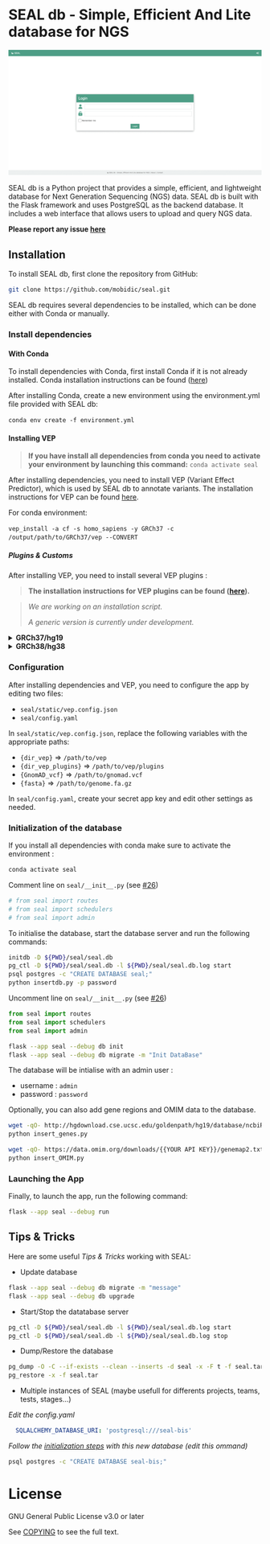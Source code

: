 
# SEAL db - Simple, Efficient And Lite database for NGS

![seal.gif](docs/img/seal.gif)

SEAL db is a Python project that provides a simple, efficient, and lightweight
database for Next Generation Sequencing (NGS) data. SEAL db is built with the
Flask framework and uses PostgreSQL as the backend database. It includes a web
interface that allows users to upload and query NGS data.

__Please report any issue [here](https://github.com/mobidic/SEAL/issues/new)__

## Installation

To install SEAL db, first clone the repository from GitHub:

```bash
git clone https://github.com/mobidic/seal.git
```

SEAL db requires several dependencies to be installed, which can be done either
with Conda or manually.

### Install dependencies

#### With Conda

To install dependencies with Conda, first install Conda if it is not already installed. Conda installation instructions can be found ([here](https://docs.conda.io/projects/conda/en/latest/user-guide/install/index.html))

After installing Conda, create a new environment using the environment.yml file
provided with SEAL db:

`conda env create -f environment.yml`

#### Installing VEP

> __If you have install all dependencies from conda you need to activate your
environment by launching this command:__ `conda activate seal`

After installing dependencies, you need to install VEP (Variant Effect
Predictor), which is used by SEAL db to annotate variants. The installation
instructions for VEP can be found
[here](https://www.ensembl.org/info/docs/tools/vep/script/vep_download.html#installer).

For conda environment:

`vep_install -a cf -s homo_sapiens -y GRCh37 -c /output/path/to/GRCh37/vep --CONVERT`

##### Plugins & Customs

After installing VEP, you need to install several VEP plugins :
> __The installation instructions for VEP plugins can be found ([here](https://www.ensembl.org/info/docs/tools/vep/script/vep_plugins.html)).__

> *We are working on an installation script.*
>
> *A generic version is currently under development.*


<details>
  <summary><b>GRCh37/hg19</b></summary>

<ul>
<li>
<details>
  <summary><b>dbNSFP (plugins)</b></summary>

```bash
version=4.8c
wget https://dbnsfp.s3.amazonaws.com/dbNSFP${version}.zip /PATH/dbNSFP${version}.zip
unzip dbNSFP${version}.zip
zcat dbNSFP${version}_variant.chr1.gz | head -n1 > h
zgrep -h -v ^#chr dbNSFP${version}_variant.chr* | awk '$8 != "." ' | sort -k8,8 -k9,9n - | cat h - | bgzip -c > dbNSFP${version}_grch37.gz
tabix -s 8 -b 9 -e 9 dbNSFP${version}_grch37.gz
```
</details>
</li>

<li>
<details>
  <summary><b>dbscSNV (plugins)</b></summary>

```bash
wget https://usf.box.com/shared/static/ffwlywsat3q5ijypvunno3rg6steqfs8 /PATH/dbscSNV1.1.zip
unzip dbscSNV1.1.zip
head -n1 dbscSNV1.1.chr1 > h
cat dbscSNV1.1.chr* | grep -v ^chr | cat h - | bgzip -c > dbscSNV1.1_GRCh37.txt.gz
tabix -s 1 -b 2 -e 2 -c c dbscSNV1.1_GRCh37.txt.gz
```
</details>
</li>

<li>
<details>
  <summary><b>MaxEntScan (plugins)</b></summary>

```bash
wget "http://hollywood.mit.edu/burgelab/maxent/download/fordownload.tar.gz" -O /PATH/maxent
tar -zxvf /PATH/maxent/fordownload.tar.gz
```
</details>
</li>

<li>
<details>
  <summary><b>SpliceAI (plugins)</b></summary>

Edit output path if needed (for example to write it into a conda env).
__You need to have a basespace account.__

```bash
wget "https://launch.basespace.illumina.com/CLI/latest/amd64-linux/bs" -O $HOME/bin/bs
chmod u+x $HOME/bin/bs
bs authenticate
bs download dataset -i ds.20a701bc58ab45b59de2576db79ac8d0 --exclude "*" --include "spliceai_scores.masked.snv.hg19.vcf.gz" --include "spliceai_scores.masked.indel.hg19.vcf.gz" --include "spliceai_scores.masked.snv.hg19.vcf.gz.tbi" --include "spliceai_scores.masked.indel.hg19.vcf.gz.tbi" -o /PATH/SpliceAI/
```
</details>
</li>

<li>
<details>
  <summary><b>GnomAD (custom)</b></summary>
  Please edit "PATH" to the destination path you will use.

```bash
dn="/PATH/gnomad/v2.1/GRCh37/";
wget https://ftp.ensembl.org/pub/data_files/homo_sapiens/GRCh37/variation_genotype/gnomad.genomes.r2.0.1.sites.noVEP.vcf.gz
wget https://ftp.ensembl.org/pub/data_files/homo_sapiens/GRCh37/variation_genotype/gnomad.exomes.r2.0.1.sites.noVEP.vcf.gz.tbi
```
</details>
</li>

<li>
<details>
  <summary><b>Clinvar (custom)</b></summary>

```bash
wget https://ftp.ncbi.nlm.nih.gov/pub/clinvar/vcf_GRCh37/clinvar.vcf.gz /PATH/clinvarGRCh37/
tabix /PATH/clinvarGRCh37/clinvar.vcf.gz
```
</details>
</li>
</details>

<details>
  <summary><b>GRCh38/hg38</b></summary>

<ul>
<li>
<details>
  <summary><b>dbNSFP (plugins)</b></summary>

```bash
version=4.8c
wget https://dbnsfp.s3.amazonaws.com/dbNSFP${version}.zip /PATH/dbNSFP${version}.zip
unzip dbNSFP${version}.zip
zcat dbNSFP${version}_variant.chr1.gz | head -n1 > h
zgrep -h -v ^#chr dbNSFP${version}_variant.chr* | sort -k1,1 -k2,2n - | cat h - | bgzip -c > dbNSFP${version}_grch38.gz
tabix -s 1 -b 2 -e 2 dbNSFP${version}_grch38.gz
```
</details>
</li>

<li>
<details>
  <summary><b>dbscSNV (plugins)</b></summary>

```bash
wget https://usf.box.com/shared/static/ffwlywsat3q5ijypvunno3rg6steqfs8 /PATH/dbscSNV1.1.zip
unzip dbscSNV1.1.zip
head -n1 dbscSNV1.1.chr1 > h
cat dbscSNV1.1.chr* | grep -v ^chr | sort -k5,5 -k6,6n | cat h - | awk '$5 != "."' | bgzip -c > dbscSNV1.1_GRCh38.txt.gz
tabix -s 5 -b 6 -e 6 -c c dbscSNV1.1_GRCh38.txt.gz
```
</details>
</li>

<li>
<details>
  <summary><b>MaxEntScan (plugins)</b></summary>

```bash
wget "http://hollywood.mit.edu/burgelab/maxent/download/fordownload.tar.gz" -O /PATH/maxent
tar -zxvf /PATH/maxent/fordownload.tar.gz
```
</details>
</li>

<li>
<details>
  <summary><b>SpliceAI (plugins)</b></summary>

Edit output path if needed (for example to write it into a conda env).
__You need to have a basespace account.__

```bash
wget "https://launch.basespace.illumina.com/CLI/latest/amd64-linux/bs" -O $HOME/bin/bs
chmod u+x $HOME/bin/bs
bs authenticate
bs download dataset -i ds.20a701bc58ab45b59de2576db79ac8d0 --exclude "*" --include "spliceai_scores.masked.snv.hg38.vcf.gz" --include "spliceai_scores.masked.indel.hg38.vcf.gz" --include "spliceai_scores.masked.snv.hg38.vcf.gz.tbi" --include "spliceai_scores.masked.indel.hg38.vcf.gz.tbi" -o /PATH/SpliceAI/
```
</details>
</li>

<li>
<details>
  <summary><b>GnomAD (custom)</b></summary>
  Please edit "PATH" to the destination path you will use.

  > __You need to install `gsutil`.__

```bash
dn="/PATH/gnomad/v4.1/";
gsutil -m cp -r   "gs://gcp-public-data--gnomad/release/4.1/vcf/joint" ${dn}
for i in $(ls ${dn}/joint/*.vcf.bgz); do
    bn=$(basename $i);
    chr=${bn:24:-8};
    echo "$bn";
    bcftools view -e "INFO/AC_joint=0" ${i} | bcftools annotate -x "^INFO/AF_joint,INFO/AF_joint_XX,INFO/AF_joint_XY,INFO/AF_joint_afr,INFO/AF_joint_ami,INFO/AF_joint_amr,INFO/AF_joint_asj,INFO/AF_joint_eas,INFO/AF_joint_fin,INFO/AF_joint_mid,INFO/AF_joint_nfe,INFO/AF_joint_raw,INFO/AF_joint_remaining,INFO/AF_joint_sas,INFO/AF_grpmax_joint,INFO/AF_exomes,INFO/AF_genomes,INFO/nhomalt_joint" -O z6 -o ${dn}/light/gnomad.v4.1.${chr}.vcf.gz -;
    tabix ${dn}/light/gnomad.v4.1.${chr}.vcf.gz
done
bcftools concat ${dn}/light/gnomad.v4.1.chr*.vcf.gz -O z6 -o ${dn}/light/gnomad.v4.1.vcf.gz
tabix ${dn}/light/gnomad.v4.1.vcf.gz
printf "INFO/AF_joint AF\nINFO/AF_joint_afr AF_AFR\nINFO/AF_joint_amr AF_AMR\nINFO/AF_joint_asj AF_ASJ\nINFO/AF_joint_eas AF_EAS\nINFO/AF_joint_fin AF_FIN\nINFO/AF_joint_nfe AF_NFE\nINFO/AF_joint_remaining AF_OTH\n" > ${dn}/light/rename
bcftools annotate --rename-annots ${dn}/light/rename  ${dn}/light/gnomad.v4.1.vcf.gz -O z6 -o ${dn}/light/gnomad.v4.1.rename.vcf.gz -W
bcftools sort -O z6 -o ${dn}/light/gnomad.v4.1.rename.sort.vcf.gz -W ${dn}/light/gnomad.v4.1.rename.vcf.gz
```
</details>
</li>

<li>
<details>
  <summary><b>Clinvar (custom)</b></summary>

```bash
wget https://ftp.ncbi.nlm.nih.gov/pub/clinvar/vcf_GRCh38/clinvar.vcf.gz /PATH/clinvarGRCh38/
tabix /PATH/clinvarGRCh38/clinvar.vcf.gz
```
</details>
</li>
</ul>
</details>

### Configuration

After installing dependencies and VEP, you need to configure the app by editing
two files:
- `seal/static/vep.config.json`
- `seal/config.yaml`

In `seal/static/vep.config.json`, replace the following variables with the appropriate paths:
- `{dir_vep}` => `/path/to/vep`
- `{dir_vep_plugins}` => `/path/to/vep/plugins`
- `{GnomAD_vcf}` => `/path/to/gnomad.vcf`
- `{fasta}` => `/path/to/genome.fa.gz`

In `seal/config.yaml`, create your secret app key and edit other settings as
needed.

### Initialization of the database

If you install all dependencies with conda make sure to activate the environment :
```bash
conda activate seal
```

Comment line on `seal/__init__.py` (see [#26](https://github.com/mobidic/SEAL/issues/26))
```python
# from seal import routes
# from seal import schedulers
# from seal import admin
```

To initialise the database, start the database server and run the following
commands:

```bash
initdb -D ${PWD}/seal/seal.db
pg_ctl -D ${PWD}/seal/seal.db -l ${PWD}/seal/seal.db.log start
psql postgres -c "CREATE DATABASE seal;"
python insertdb.py -p password
```

Uncomment line on `seal/__init__.py` (see [#26](https://github.com/mobidic/SEAL/issues/26))
```python
from seal import routes
from seal import schedulers
from seal import admin
```

```bash
flask --app seal --debug db init
flask --app seal --debug db migrate -m "Init DataBase"
```

The database will be intialise with an admin user :
- username : `admin`
- password : `password`

Optionally, you can also add gene regions and OMIM data to the database.

```bash
wget -qO- http://hgdownload.cse.ucsc.edu/goldenpath/hg19/database/ncbiRefSeq.txt.gz   | gunzip -c - | awk -v OFS="\t" '{ if (!match($13, /.*-[0-9]+/)) { print $3, $5-2000, $6+2000, $13; } }' -  | sort -u > ncbiRefSeq.hg19.sorted.bed
python insert_genes.py
```
```bash
wget -qO- https://data.omim.org/downloads/{{YOUR API KEY}}/genemap2.txt
python insert_OMIM.py
```

### Launching the App

Finally, to launch the app, run the following command:
```bash
flask --app seal --debug run
```

## Tips & Tricks

Here are some useful *Tips & Tricks* working with SEAL:

- Update database
```bash
flask --app seal --debug db migrate -m "message"
flask --app seal --debug db upgrade
```

- Start/Stop the datatabase server
```bash
pg_ctl -D ${PWD}/seal/seal.db -l ${PWD}/seal/seal.db.log start
pg_ctl -D ${PWD}/seal/seal.db -l ${PWD}/seal/seal.db.log stop
```

- Dump/Restore the database
```bash
pg_dump -O -C --if-exists --clean --inserts -d seal -x -F t -f seal.tar
pg_restore -x -f seal.tar
```

- Multiple instances of SEAL (maybe usefull for differents projects, teams, tests, stages...)

*Edit the config.yaml*
```yaml
  SQLALCHEMY_DATABASE_URI: 'postgresql:///seal-bis'
```

*Follow the [initialization steps](#initialization-of-the-database) with this new database (edit this ommand)*
```bash
psql postgres -c "CREATE DATABASE seal-bis;"
```


# License

GNU General Public License v3.0 or later

See [COPYING](COPYING) to see the full text.
